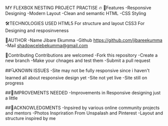 MY FLEXBOX NESTING PROJECT PRACTISE 🔥
💫Features
-Responsive Designing
-Modern Layout
-Clean and semantic HTML
-CSS Styling 

🛠️TECHNOLOGIES USED
    HTML5    For structure and layout
    CSS3     For Designing and resposinveness


👤AUTHOR
-Name     Jibare Ekumma
-Github   https://github.com/jibareekumma
-Mail     shadowcelebekumma@gmail.com

📌Contributing
Contributions are welcomed
-Fork this repository
-Create a new branch
-Make your chnages and test them
-Submit a pull request

##🔍KNOWN ISSUES
-Site may not be fully responsive since i haven't learned all about responsive design yet
-Site not yet live
-Site still on progress

##🥅IMPROVEMENTS NEEDED 
-Improvements in Responsive designing just a little

##🙏ACKNOWLEDGMENTS 
-Inpsired by various online community projects and mentors
-Photos Inspriration From Unspalash and Pinterest
-Layout and structure inspired by me
